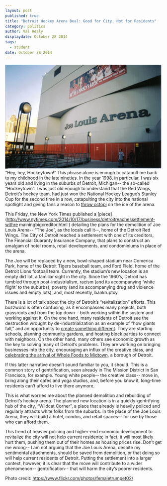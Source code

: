 ```yaml
---
layout: post
published: true
title: "Detroit Hockey Arena Deal: Good for City, Not for Residents"
category: politics
author: Val Healy
displaydate: October 28 2014
tags: 
  - student
date: October 28 2014
---
```


![joe.jpg](https://raw.githubusercontent.com/smnookin/smnookin.github.io/master/_posts/joe.jpg?token=AIq33oc0tnE5oDhuxGEAv9y3AczRzUF-ks5UXlzawA%3D%3D)  “Hey, hey, Hockeytown!” This phrase alone is enough to catapult me back to my childhood in the late nineties. In the year 1998, in particular, I was six years old and living in the suburbs of Detroit, Michigan-- the so-called “Hockeytown”. I was just old enough to understand that the Red Wings, Detroit’s hockey team, had just won the National Hockey League’s Stanley Cup for the second time in a row, catapulting the city into the national spotlight and giving fans a reason to [throw octopi](http://redwings.nhl.com/club/page.htm?id=43781 ) on the ice of the arena. 

This Friday, the New York Times published a [piece](http://www.nytimes.com/2014/10/17/business/detroit­reaches­settlement­with­re maining­big­creditor.html ) detailing the plans for the demolition of Joe Louis Arena-- “The Joe”, as the locals call it--, home of the Detroit Red Wings. The City of Detroit reached a settlement with one of its creditors, The Financial Guaranty Insurance Company, that plans to construct an amalgam of hotel rooms, retail developments, and condominiums in place of the arena. 

The Joe will be replaced by a new, bowl-shaped stadium near Comerica Park, home of the Detroit Tigers baseball team, and Ford Field, home of the Detroit Lions football team. Currently, the stadium’s new location is an empty dirt lot, a familiar sight in the city. Since the 1960’s, Detroit has tumbled through post-industrialism, racism (and its accompanying ‘white flight’ to the suburbs), poverty (and its accompanying drug and violence issues and empty lots), and, most recently, bankruptcy. 

There is a lot of talk about the city of Detroit’s “revitalization” efforts. This buzzword is often confusing, as it encompasses many projects, both grassroots and from the top down-- both working within the system and working against it. On the one hand, many residents of Detroit see the destruction wrought by de-industrialization as an example of “how giants fall,” and an opportunity to [create something different](http://www.pbs.org/pov/americanrevolutionary/ ). They are starting schools, planning community gardens, and hosting block parties to connect with neighbors. On the other hand, many others see economic growth as the key to solving many of Detroit’s problems. They are working on bringing businesses into the city, encouraging an influx of the creative class, and [celebrating the arrival of Whole Foods to Midtown](http://www.vice.com/read/detroit­is­already­starting­to­gentrify ), a borough of Detroit. 

If this latter narrative doesn’t sound familiar to you, it should. This is a common story of gentrification, seen already in The Mission District in San Francisco, for example. Young white people-- the creative class-- move in, bring along their cafes and yoga studios, and, before you know it, long-time residents can’t afford to live there anymore. 

This is what worries me about the planned demolition and rebuilding of Detroit’s hockey arena. The planned new location is in a quickly-gentrifying hub of the city, “Wildcat Corner”, a place that already is heavily policed and regularly attracts white folks from the suburbs. In the place of the Joe Louis Arena, they will build a hotel, condos, and retail spaces-- for use by those who can afford them.  

This trend of heavier policing and higher-end economic development to revitalize the city will not help current residents; in fact, it will most likely hurt them, pushing them out of their homes as housing prices rise. Don’t get me wrong-- I am not arguing that the Joe Louis Arena, despite my sentimental attachments, should be saved from demolition, or that doing so will help current residents of Detroit. Putting the settlement into a larger context, however, it is clear that the move will contribute to a wider phenomenon-- gentrification-- that will harm the city’s poorer residents. 

Photo credit: https://www.flickr.com/photos/femaletrumpet02/